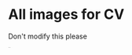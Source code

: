 # All images for CV

Don't modify this please

<sub><sup><sub><sup><sub><sup><sub><sup><sub><sup><sub><sup><sub><sup><sub><sup>Rom was here</sup></sub></sup></sub></sup></sub></sup></sub></sup></sub></sup></sub></sup></sub></sup></sub>